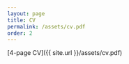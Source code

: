 ```yaml
---
layout: page
title: CV
permalink: /assets/cv.pdf
order: 2
---
```


[4-page CV]({{ site.url }}/assets/cv.pdf)
